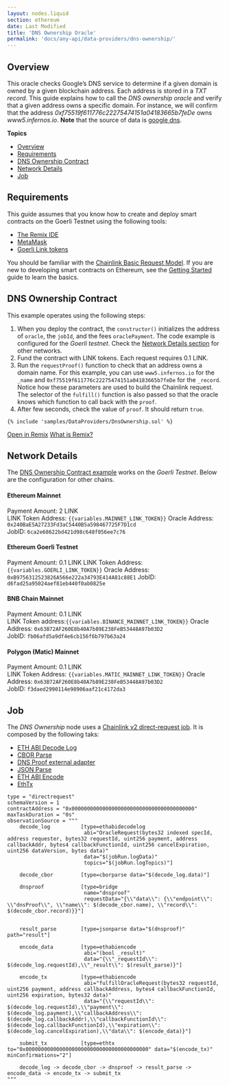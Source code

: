```yaml
---
layout: nodes.liquid
section: ethereum
date: Last Modified
title: 'DNS Ownership Oracle'
permalink: 'docs/any-api/data-providers/dns-ownership/'
---
```


## Overview

This oracle checks Google’s DNS service to determine if a given domain is owned by a given blockchain address. Each address is stored in a _TXT record_.
This guide explains how to call the _DNS ownership oracle_ and verify that a given address owns a specific domain. For instance, we will confirm that the address _0xf75519f611776c22275474151a04183665b7feDe_ owns _www5.infernos.io_. **Note** that the source of data is [google dns](https://dns.google/resolve?name=www5.infernos.io&type=TXT).

**Topics**

- [Overview](#overview)
- [Requirements](#requirements)
- [DNS Ownership Contract](#dns-ownership-contract)
- [Network Details](#network-details)
- [Job](#job)

## Requirements

This guide assumes that you know how to create and deploy smart contracts on the Goerli Testnet using the following tools:

- [The Remix IDE](https://remix.ethereum.org/)
- [MetaMask](https://metamask.io/)
- [Goerli Link tokens](/docs/link-token-contracts/#goerli-testnet)

You should be familiar with the [Chainlink Basic Request Model](/docs/architecture-request-model/). If you are new to developing smart contracts on Ethereum, see the [Getting Started](/docs/conceptual-overview/) guide to learn the basics.

## DNS Ownership Contract

This example operates using the following steps:

1. When you deploy the contract, the `constructor()` initializes the address of `oracle`, the `jobId`, and the fees `oraclePayment`. The code example is configured for the _Goerli testnet_. Check the [Network Details section](#network-details) for other networks.
1. Fund the contract with LINK tokens. Each request requires 0.1 LINK.
1. Run the `requestProof()` function to check that an address owns a domain name. For this example, you can use `www5.infernos.io` for the `_name` and `0xf75519f611776c22275474151a04183665b7feDe` for the `_record`. Notice how these parameters are used to build the Chainlink request. The selector of the `fulfill()` function is also passed so that the oracle knows which function to call back with the `proof`.
1. After few seconds, check the value of `proof`. It should return `true`.

```solidity
{% include 'samples/DataProviders/DnsOwnership.sol' %}
```

<!-- prettier-ignore -->
<div class="remix-callout">
  <a href="https://remix.ethereum.org/#url=https://docs.chain.link/samples/DataProviders/DnsOwnership.sol" target="_blank" >Open in Remix</a>
  <a href="/docs/conceptual-overview/#what-is-remix" >What is Remix?</a>
</div>

## Network Details

The [DNS Ownership Contract example](#dns-ownership-contract) works on the _Goerli Testnet_. Below are the configuration for other chains.

#### Ethereum Mainnet

Payment Amount: 2 LINK  
LINK Token Address: `{{variables.MAINNET_LINK_TOKEN}}`
Oracle Address: `0x240BaE5A27233Fd3aC5440B5a598467725F7D1cd`  
JobID: `6ca2e68622bd421d98c648f056ee7c76`

#### Ethereum Goerli Testnet

Payment Amount: 0.1 LINK
LINK Token Address: `{{variables.GOERLI_LINK_TOKEN}}`
Oracle Address: `0xB9756312523826A566e222a34793E414A81c88E1`
JobID: `d6fad25a95024aef81eb440f0ab0825e`

#### BNB Chain Mainnet

Payment Amount: 0.1 LINK  
LINK Token address:`{{variables.BINANCE_MAINNET_LINK_TOKEN}}`
Oracle Address: `0x63B72AF260E8b40A7b89E238FeB53448A97b03D2`  
JobID: `fb06afd5a9df4e6cb156f6b797b63a24`

#### Polygon (Matic) Mainnet

Payment Amount: 0.1 LINK  
LINK Token Address: `{{variables.MATIC_MAINNET_LINK_TOKEN}}`
Oracle Address: `0x63B72AF260E8b40A7b89E238FeB53448A97b03D2`  
JobID: `f3daed2990114e98906aaf21c4172da3`

## Job

The _DNS Ownership_ node uses a [Chainlink v2 direct-request job](/docs/jobs/types/direct-request/). It is composed by the following taks:

- [ETH ABI Decode Log](/docs/jobs/task-types/eth-abi-decode-log/)
- [CBOR Parse](/docs/jobs/task-types/cborparse/)
- [DNS Proof external adapter](https://github.com/smartcontractkit/external-adapters-js/tree/develop/packages/sources/dns-query#dns-proof-endpoint)
- [JSON Parse](/docs/jobs/task-types/jsonparse/)
- [ETH ABI Encode](/docs/jobs/task-types/eth-abi-encode/)
- [EthTx](/docs/jobs/task-types/eth-tx/)

```jpv2
type = "directrequest"
schemaVersion = 1
contractAddress = "0x0000000000000000000000000000000000000000"
maxTaskDuration = "0s"
observationSource = """
    decode_log          [type=ethabidecodelog
                         abi="OracleRequest(bytes32 indexed specId, address requester, bytes32 requestId, uint256 payment, address callbackAddr, bytes4 callbackFunctionId, uint256 cancelExpiration, uint256 dataVersion, bytes data)"
                         data="$(jobRun.logData)"
                         topics="$(jobRun.logTopics)"]

    decode_cbor         [type=cborparse data="$(decode_log.data)"]

    dnsproof            [type=bridge
                         name="dnsproof"
                         requestData="{\\"data\\": {\\"endpoint\\": \\"dnsProof\\", \\"name\\": $(decode_cbor.name), \\"record\\": $(decode_cbor.record)}}"]


    result_parse        [type=jsonparse data="$(dnsproof)" path="result"]

    encode_data         [type=ethabiencode
                         abi="(bool _result)"
                         data="{\\"_requestId\\": $(decode_log.requestId),\\"_result\\": $(result_parse)}"]

    encode_tx           [type=ethabiencode
                         abi="fulfillOracleRequest(bytes32 requestId, uint256 payment, address callbackAddress, bytes4 callbackFunctionId, uint256 expiration, bytes32 data)"
                         data="{\\"requestId\\": $(decode_log.requestId),\\"payment\\": $(decode_log.payment),\\"callbackAddress\\": $(decode_log.callbackAddr),\\"callbackFunctionId\\": $(decode_log.callbackFunctionId),\\"expiration\\": $(decode_log.cancelExpiration),\\"data\\": $(encode_data)}"]

    submit_tx           [type=ethtx to="0x0000000000000000000000000000000000000000" data="$(encode_tx)" minConfirmations="2"]

    decode_log -> decode_cbor -> dnsproof -> result_parse -> encode_data -> encode_tx -> submit_tx
"""
```
